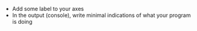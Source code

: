 * Add some label to your axes
* In the output (console), write minimal indications of what your program is doing